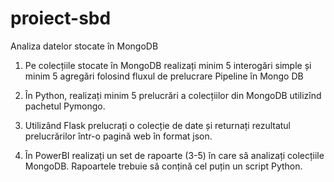 # proiect-sbd

Analiza datelor stocate în MongoDB

1. Pe colecțiile stocate în MongoDB realizați minim 5 interogări simple și minim 5 agregări folosind fluxul de prelucrare Pipeline în Mongo DB

2. În Python, realizați minim 5 prelucrări a colecțiilor din MongoDB utilizînd pachetul Pymongo.

3. Utilizând Flask prelucrați o colecție de date și returnați rezultatul prelucrărilor într-o pagină web în format json.

4. În PowerBI realizați un set de rapoarte (3-5) în care să analizați colecțiile MongoDB. Rapoartele trebuie să conțină cel puțin un script Python.
